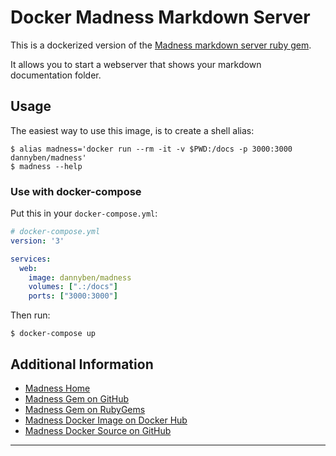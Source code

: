 # Docker Madness Markdown Server

This is a dockerized version of the [Madness markdown server ruby gem][1]. 

It allows you to start a webserver that shows your markdown documentation 
folder.

## Usage

The easiest way to use this image, is to create a shell alias:

```shell
$ alias madness='docker run --rm -it -v $PWD:/docs -p 3000:3000 dannyben/madness'
$ madness --help
```

### Use with docker-compose

Put this in your `docker-compose.yml`:

```yaml
# docker-compose.yml
version: '3'

services:
  web:
    image: dannyben/madness
    volumes: [".:/docs"]
    ports: ["3000:3000"]
```

Then run:

```shell
$ docker-compose up
```

## Additional Information

- [Madness Home][4]
- [Madness Gem on GitHub][1]
- [Madness Gem on RubyGems][5]
- [Madness Docker Image on Docker Hub][2]
- [Madness Docker Source on GitHub][3]

---

[1]: https://github.com/DannyBen/madness
[2]: https://hub.docker.com/r/dannyben/madness/
[3]: https://github.com/DannyBen/docker-madness
[4]: http://madness.dannyb.co/
[5]: https://rubygems.org/gems/madness
